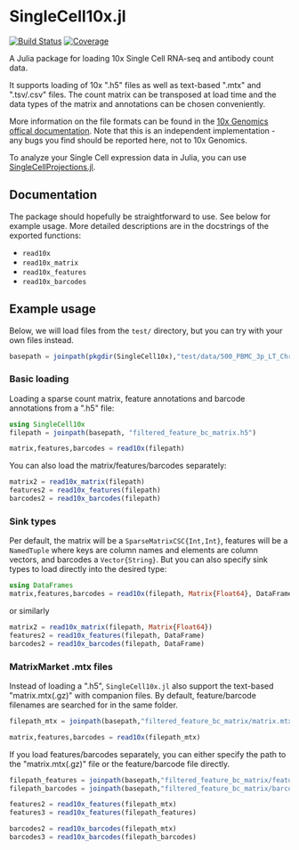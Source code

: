 # SingleCell10x.jl

[![Build Status](https://github.com/rasmushenningsson/SingleCell10x.jl/actions/workflows/CI.yml/badge.svg?branch=main)](https://github.com/rasmushenningsson/SingleCell10x.jl/actions/workflows/CI.yml?query=branch%3Amain)
[![Coverage](https://codecov.io/gh/rasmushenningsson/SingleCell10x.jl/branch/main/graph/badge.svg)](https://codecov.io/gh/rasmushenningsson/SingleCell10x.jl)


A Julia package for loading 10x Single Cell RNA-seq and antibody count data.

It supports loading of 10x ".h5" files as well as text-based ".mtx" and ".tsv/.csv" files.
The count matrix can be transposed at load time and the data types of the matrix and annotations can be chosen conveniently.

More information on the file formats can be found in the [10x Genomics offical documentation](https://support.10xgenomics.com/single-cell-gene-expression/software/pipelines/latest/output/overview).
Note that this is an independent implementation - any bugs you find should be reported here, not to 10x Genomics.

To analyze your Single Cell expression data in Julia, you can use [SingleCellProjections.jl](https://github.com/rasmushenningsson/SingleCellProjections.jl).


## Documentation
The package should hopefully be straightforward to use.
See below for example usage. More detailed descriptions are in the docstrings of the exported functions:

* `read10x`
* `read10x_matrix`
* `read10x_features`
* `read10x_barcodes`


## Example usage
Below, we will load files from the `test/` directory, but you can try with your own files instead.
```julia
basepath = joinpath(pkgdir(SingleCell10x),"test/data/500_PBMC_3p_LT_Chromium_X_50genes/")
```


### Basic loading
Loading a sparse count matrix, feature annotations and barcode annotations from a ".h5" file:
```julia
using SingleCell10x
filepath = joinpath(basepath, "filtered_feature_bc_matrix.h5")

matrix,features,barcodes = read10x(filepath)
```

You can also load the matrix/features/barcodes separately:
```julia
matrix2 = read10x_matrix(filepath)
features2 = read10x_features(filepath)
barcodes2 = read10x_barcodes(filepath)
```


### Sink types
Per default, the matrix will be a `SparseMatrixCSC{Int,Int}`, features will be a `NamedTuple` where keys are column names and elements are column vectors, and barcodes a `Vector{String}`.
But you can also specify sink types to load directly into the desired type:
```julia
using DataFrames
matrix,features,barcodes = read10x(filepath, Matrix{Float64}, DataFrame, DataFrame)
```
or similarly
```julia
matrix2 = read10x_matrix(filepath, Matrix{Float64})
features2 = read10x_features(filepath, DataFrame)
barcodes2 = read10x_barcodes(filepath, DataFrame)
```


### MatrixMarket .mtx files
Instead of loading a ".h5", `SingleCell10x.jl` also support the text-based "matrix.mtx(.gz)" with companion files. By default, feature/barcode filenames are searched for in the same folder.
```julia
filepath_mtx = joinpath(basepath,"filtered_feature_bc_matrix/matrix.mtx.gz")

matrix,features,barcodes = read10x(filepath_mtx)
```

If you load features/barcodes separately, you can either specify the path to the "matrix.mtx(.gz)" file or the feature/barcode file directly.

```julia
filepath_features = joinpath(basepath,"filtered_feature_bc_matrix/features.tsv.gz")
filepath_barcodes = joinpath(basepath,"filtered_feature_bc_matrix/barcodes.tsv.gz")

features2 = read10x_features(filepath_mtx)
features3 = read10x_features(filepath_features)

barcodes2 = read10x_barcodes(filepath_mtx)
barcodes3 = read10x_barcodes(filepath_barcodes)
```
